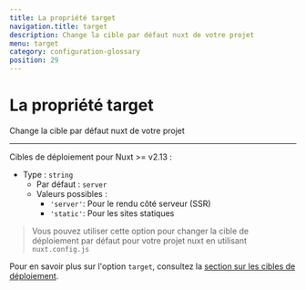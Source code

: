```yaml
---
title: La propriété target
navigation.title: target
description: Change la cible par défaut nuxt de votre projet
menu: target
category: configuration-glossary
position: 29
---
```


# La propriété target

Change la cible par défaut nuxt de votre projet

---

Cibles de déploiement pour Nuxt >= v2.13 :

- Type : `string`
  - Par défaut : `server`
  - Valeurs possibles :
    - `'server'`: Pour le rendu côté serveur (SSR)
    - `'static'`: Pour les sites statiques

> Vous pouvez utiliser cette option pour changer la cible de déploiement par défaut pour votre projet nuxt en utilisant `nuxt.config.js`

Pour en savoir plus sur l'option `target`, consultez la [section sur les cibles de déploiement](/docs/features/deployment-targets).
